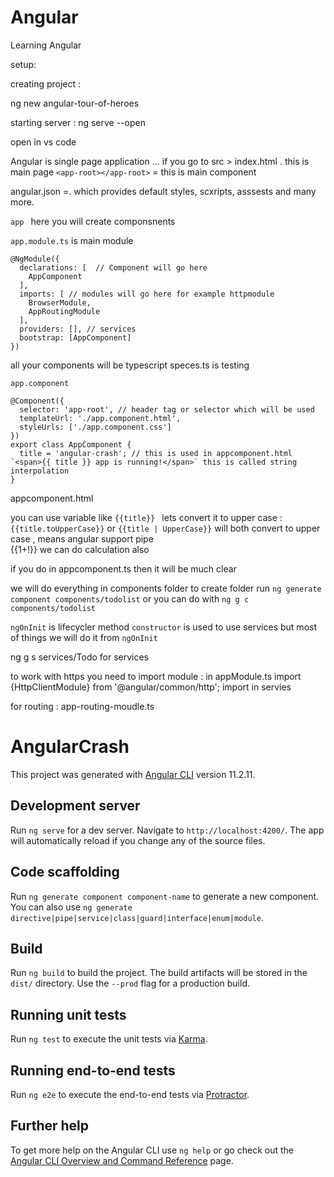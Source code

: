 
# Angular
Learning Angular

setup:

creating project :

ng new angular-tour-of-heroes

starting server : 
ng serve --open

open in vs code

Angular is single page application ... if you go to src > index.html . this is main page
`<app-root></app-root>` = this is main component

angular.json =. which provides default styles, scxripts, asssests and many more.

`app ` here you will create componsnents

`app.module.ts` is main module

```angular
@NgModule({
  declarations: [  // Component will go here
    AppComponent
  ],
  imports: [ // modules will go here for example httpmodule
    BrowserModule,
    AppRoutingModule
  ],
  providers: [], // services
  bootstrap: [AppComponent]
})
```
all your components will be typescript
speces.ts is testing

`app.component` 
```
@Component({
  selector: 'app-root', // header tag or selector which will be used
  templateUrl: './app.component.html', 
  styleUrls: ['./app.component.css']
})
export class AppComponent {
  title = 'angular-crash'; // this is used in appcomponent.html `<span>{{ title }} app is running!</span>` this is called string interpolation
}

```

appcomponent.html

you can use variable like `{{title}} `
lets convert it to upper case : `{{title.toUpperCase}}`  or `{{title | UpperCase}}` will both convert to upper case , means angular support pipe  
{{1+!}} we can do calculation also

if you do in appcomponent.ts then it will be much clear

we will do everything in components folder 
to create folder run `ng generate component components/todolist` or you can do with `ng g c components/todolist`

`ngOnInit` is lifecycler method
`constructor` is used to use services but most of things we will do it from `ngOnInit`


ng g s services/Todo for services

to work with https you need to import module : in appModule.ts
import {HttpClientModule} from '@angular/common/http';
import in servies


for routing : app-routing-moudle.ts



# AngularCrash

This project was generated with [Angular CLI](https://github.com/angular/angular-cli) version 11.2.11.

## Development server

Run `ng serve` for a dev server. Navigate to `http://localhost:4200/`. The app will automatically reload if you change any of the source files.

## Code scaffolding

Run `ng generate component component-name` to generate a new component. You can also use `ng generate directive|pipe|service|class|guard|interface|enum|module`.

## Build

Run `ng build` to build the project. The build artifacts will be stored in the `dist/` directory. Use the `--prod` flag for a production build.

## Running unit tests

Run `ng test` to execute the unit tests via [Karma](https://karma-runner.github.io).

## Running end-to-end tests

Run `ng e2e` to execute the end-to-end tests via [Protractor](http://www.protractortest.org/).

## Further help

To get more help on the Angular CLI use `ng help` or go check out the [Angular CLI Overview and Command Reference](https://angular.io/cli) page.

